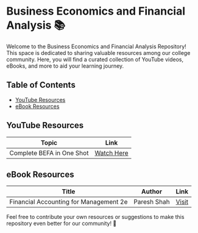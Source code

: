 # Business Economics and Financial Analysis 📚

Welcome to the Business Economics and Financial Analysis Repository! This space is dedicated to sharing valuable resources among our college community. Here, you will find a curated collection of YouTube videos, eBooks, and more to aid your learning journey.

## Table of Contents

- [YouTube Resources](#youtube-resources)
- [eBook Resources](#ebook-resources)

## YouTube Resources

| Topic                          | Link                                   |
|------------------------------------|---------------------------------------------|
| Complete BEFA in One Shot            | [Watch Here](https://youtube.com/playlist?list=PLLhSIFfDZcUUIkQTwI-EBQ63aiHNStrN_&si=izyk9HstgUxLUVS-) |

## eBook Resources

| Title                                               | Author          | Link                                     |
|---------------------------------------------------------|---------------------|-----------------------------------------------|
|  Financial Accounting for Management 2e         | Paresh Shah        | [Visit](https://www.researchgate.net/publication/354657873_Financial_Accounting_for_Management_3rd_Edition_Oxford_University_Press) |


Feel free to contribute your own resources or suggestions to make this repository even better for our community! 🚀
